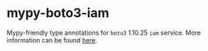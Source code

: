 # mypy-boto3-iam

Mypy-friendly type annotations for `boto3` 1.10.25 `iam` service.
More information can be found [here](https://github.com/vemel/mypy_boto3).